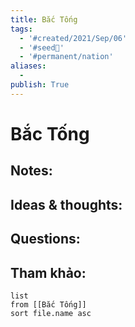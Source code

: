 ```yaml
---
title: Bắc Tống
tags:
  - '#created/2021/Sep/06'
  - '#seed🥜'
  - '#permanent/nation'
aliases:
  - 
publish: True
---
```

# Bắc Tống

## Notes:


## Ideas & thoughts:

## Questions:


## Tham khảo:
```dataview
list
from [[Bắc Tống]]
sort file.name asc
```